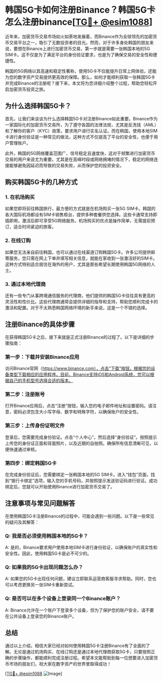 # 韩国5G卡如何注册Binance？韩国5G卡怎么注册binance[[TG💪+ @esim1088](https://t.me/s/esim1088)]

近年来，加密货币交易市场如火如荼地发展着，而Binance作为全球领先的加密货币交易平台之一，吸引了无数投资者的目光。然而，对于许多身处韩国的朋友来说，要想在Binance上进行加密货币交易，第一步就是需要一张韩国本地的5G SIM卡。这不仅是为了满足平台的身份验证要求，也是为了确保交易的安全性和便捷性。

韩国的5G网络以其高速和稳定性著称，使用5G卡不仅能提升日常上网体验，还能为您的数字资产交易提供更高效的保障。那么，如何才能顺利获取一张韩国5G卡并完成Binance的注册呢？接下来，本文将为您详细介绍整个过程，帮助您轻松开启加密货币投资之旅。

## 为什么选择韩国5G卡？

首先，让我们来谈谈为什么选择韩国5G卡对注册Binance如此重要。Binance作为一家国际化的加密货币交易所，为了遵守各国的法律法规，尤其是反洗钱（AML）和了解你的客户（KYC）政策，要求用户进行实名认证。而在韩国，使用本地SIM卡进行身份验证是一种常见的做法，这种方式不仅提高了平台的安全性，也便于用户管理账户。

此外，韩国的5G网络覆盖范围广、信号稳定且速度快，这对于频繁进行加密货币交易的用户来说尤为重要。尤其是在高峰时段或网络拥堵的情况下，稳定的网络连接能够避免因延迟而导致的交易失败，从而保护您的投资安全。

## 购买韩国5G卡的几种方式

### 1. 在机场购买

如果您即将前往韩国旅行，最方便的方式就是在机场购买一张5G SIM卡。韩国的各大国际机场都设有SIM卡销售柜台，提供多种套餐供您选择。这些卡通常支持即插即用，激活后即可享受5G网络服务。机场购买的优点是操作简单，无需提前预订，适合时间紧迫的旅客。

### 2. 在线订购

如果您无法亲自前往韩国，也可以通过在线渠道订购韩国5G卡。许多公司提供邮寄服务，您只需在网上下单并填写相关信息，就能在家收到一张激活好的SIM卡。这种方式特别适合居住在海外的用户，尤其是那些希望长期使用韩国5G网络的人士。

### 3. 通过本地代理商

还有一些专门从事跨境通信服务的代理商，他们提供的韩国5G卡往往具有更高的灵活性和性价比。这些代理商通常会提供详细的指导和支持，帮助您顺利完成卡的激活和配置。对于不太熟悉韩国网络环境的新手来说，这是一个不错的选择。

## 注册Binance的具体步骤

在获得韩国5G卡之后，接下来就是正式注册Binance的过程了。以下是详细的步骤指南：

### 第一步：下载并安装Binance应用

访问Binance官网（https://www.binance.com），点击“下载”按钮，根据您的设备类型下载相应的应用程序。目前，Binance支持iOS和Android系统，您可以根据自己的手机型号选择合适的版本。

### 第二步：注册账号

打开Binance应用后，点击“注册”按钮，输入您的电子邮件地址和设置密码。请注意，密码必须包含大小写字母、数字和特殊字符，以确保账户的安全性。

### 第三步：上传身份证明文件

登录后，您需要完成身份验证。点击“个人中心”，然后选择“身份验证”。按照提示上传您的身份证正面和背面照片，以及近期的自拍照。确保所有信息清晰可见，以便快速通过审核。

### 第四步：绑定韩国5G卡

在完成身份验证后，您需要绑定一张韩国本地的5G SIM卡。进入“钱包”页面，找到“银行卡绑定”选项，输入您的手机号码，并按照提示发送验证码进行验证。成功绑定后，您就可以开始使用Binance进行加密货币交易了。

## 注意事项与常见问题解答

在使用韩国5G卡注册Binance的过程中，可能会遇到一些问题。以下是一些常见的疑问及其解答：

### Q: 我是否必须使用韩国本地的5G卡？

A: 是的，Binance要求用户使用本地SIM卡进行身份验证，以确保账户的真实性和安全性。因此，使用韩国5G卡是必不可少的。

### Q: 如果我的5G卡出现问题怎么办？

A: 如果您的5G卡出现任何问题，建议立即联系运营商客服寻求帮助。同时，您也可以考虑更换另一张SIM卡重新尝试。

### Q: 是否可以在多个设备上登录同一个Binance账户？

A: Binance允许在一个账户下登录多个设备，但为了保护您的账户安全，请不要在公共设备上登录您的Binance账户。

## 总结

通过以上介绍，相信大家已经对如何使用韩国5G卡注册Binance有了全面的了解。无论是通过机场购买、在线订购还是通过本地代理商获取5G卡，只要按照正确的步骤操作，都能顺利完成注册过程。希望本文能帮助到每一位想要进入加密货币市场的朋友们，祝大家在数字资产的世界里取得成功！

[[TG💪+ @esim1088](https://t.me/s/esim1088) ![Image](https://i.postimg.cc/4NQfJmqS/Snipaste-2025-05-13-00-14-12.png)]